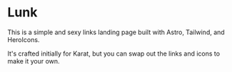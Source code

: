 # Lunk

This is a simple and sexy links landing page built with Astro, Tailwind, and HeroIcons.

It's crafted initially for Karat, but you can swap out the links and icons to make it your own.
